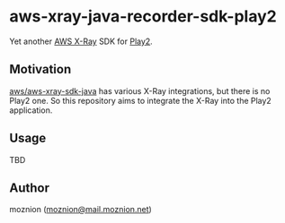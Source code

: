 # aws-xray-java-recorder-sdk-play2

Yet another [AWS X-Ray](https://aws.amazon.com/xray/) SDK for [Play2](https://www.playframework.com/).

## Motivation

[aws/aws-xray-sdk-java](https://github.com/aws/aws-xray-sdk-java) has various X-Ray integrations, but there is no Play2 one. So this repository aims to integrate the X-Ray into the Play2 application.

## Usage

TBD

## Author

moznion (<moznion@mail.moznion.net>)

